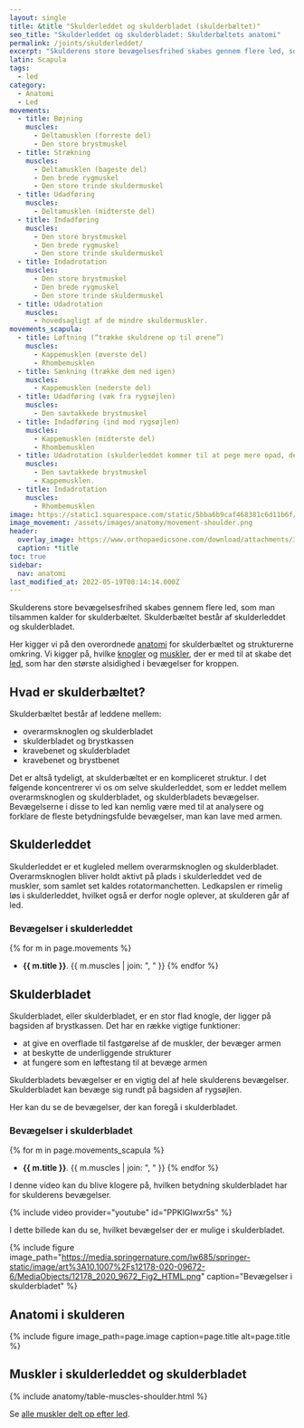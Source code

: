 ```yaml
---
layout: single
title: &title "Skulderleddet og skulderbladet (skulderbæltet)"
seo_title: "Skulderleddet og skulderbladet: Skulderbæltets anatomi"
permalink: /joints/skulderleddet/
excerpt: "Skulderens store bevægelsesfrihed skabes gennem flere led, som man tilsammen kalder for skulderbæltet, som består af skulderleddet og skulderbladet."
latin: Scapula
tags:
  - led
category:
  - Anatomi
  - Led
movements:
  - title: Bøjning
    muscles:
      - Deltamusklen (forreste del)
      - Den store brystmuskel
  - title: Strækning
    muscles:
      - Deltamusklen (bageste del)
      - Den brede rygmuskel
      - Den store trinde skuldermuskel
  - title: Udadføring
    muscles:
      - Deltamusklen (midterste del)
  - title: Indadføring
    muscles:
      - Den store brystmuskel
      - Den brede rygmuskel
      - Den store trinde skuldermuskel
  - title: Indadrotation
    muscles:
      - Den store brystmuskel
      - Den brede rygmuskel
      - Den store trinde skuldermuskel
  - title: Udadrotation
    muscles:
      - hovedsagligt af de mindre skuldermuskler.
movements_scapula:
  - title: Løftning (“trække skuldrene op til ørene”)
    muscles:
      - Kappemusklen (øverste del)
      - Rhombemusklen
  - title: Sænkning (trække dem ned igen)
    muscles:
      - Kappemusklen (nederste del)
  - title: Udadføring (væk fra rygsøjlen)
    muscles:
      - Den savtakkede brystmuskel
  - title: Indadføring (ind mod rygsøjlen)
    muscles:
      - Kappemusklen (midterste del)
      - Rhombemusklen
  - title: Udadrotation (skulderleddet kommer til at pege mere opad, den nederste spids af skulderbladet kommer til at pege mere udad)
    muscles:
      - Den savtakkede brystmuskel
      - Kappemusklen.
  - title: Indadrotation
    muscles:
      - Rhombemusklen
image: https://static1.squarespace.com/static/5bba6b9caf468381c6d11b6f/5d33107d18cbd7000113d73a/5dad8ba351bf6e19d66acec1/1571863756133/acromion-process.jpg?format=2500w
image_movement: /assets/images/anatomy/movement-shoulder.png
header:
  overlay_image: https://www.orthopaedicsone.com/download/attachments/34800936/Little+Leaguer%27s+Shoulder_AP.jpg
  caption: *title
toc: true
sidebar:
  nav: anatomi
last_modified_at: 2022-05-19T08:14:14.000Z
---
```


Skulderens store bevægelsesfrihed skabes gennem flere led, som man tilsammen kalder for skulderbæltet. Skulderbæltet består af skulderleddet og skulderbladet.

Her kigger vi på den overordnede [anatomi](/anatomi/) for skulderbæltet og strukturerne omkring. Vi kigger på, hvilke [knogler](/knogler/) og [muskler](/muskler/), der er med til at skabe det [led](/led/), som har den største alsidighed i bevægelser for kroppen.

## Hvad er skulderbæltet?

Skulderbæltet består af leddene mellem:

- overarmsknoglen og skulderbladet
- skulderbladet og brystkassen
- kravebenet og skulderbladet
- kravebenet og brystbenet

Det er altså tydeligt, at skulderbæltet er en kompliceret struktur. I det følgende koncentrerer vi os om selve skulderleddet, som er leddet mellem overarmsknoglen og skulderbladet, og skulderbladets bevægelser. Bevægelserne i disse to led kan nemlig være med til at analysere og forklare de fleste betydningsfulde bevægelser, man kan lave med armen.

## Skulderleddet

Skulderleddet er et kugleled mellem overarmsknoglen og skulderbladet. Overarmsknoglen bliver holdt aktivt på plads i skulderleddet ved de muskler, som samlet set kaldes rotatormanchetten. Ledkapslen er rimelig løs i skulderleddet, hvilket også er derfor nogle oplever, at skulderen går af led.

### Bevægelser i skulderleddet

{% for m in page.movements %}
- **{{ m.title }}**.
  {{ m.muscles | join: ", " }}
{% endfor %}

## Skulderbladet

Skulderbladet, eller skulderbladet, er en stor flad knogle, der ligger på bagsiden af brystkassen. Det har en række vigtige funktioner:

- at give en overflade til fastgørelse af de muskler, der bevæger armen
- at beskytte de underliggende strukturer
- at fungere som en løftestang til at bevæge armen

Skulderbladets bevægelser er en vigtig del af hele skulderens bevægelser. Skulderbladet kan bevæge sig rundt på bagsiden af rygsøjlen.

Her kan du se de bevægelser, der kan foregå i skulderbladet.

### Bevægelser i skulderbladet

{% for m in page.movements_scapula %}

- **{{ m.title }}**.
 {{ m.muscles | join: ", " }}
{% endfor %}

I denne video kan du blive klogere på, hvilken betydning skulderbladet har for skulderens bevægelser.

{% include video provider="youtube" id="PPKlGlwxr5s" %}

I dette billede kan du se, hvilket bevægelser der er mulige i skulderbladet.

{% include figure image_path="https://media.springernature.com/lw685/springer-static/image/art%3A10.1007%2Fs12178-020-09672-6/MediaObjects/12178_2020_9672_Fig2_HTML.png" caption="Bevægelser i skulderbladet" %}

## Anatomi i skulderen

{% include figure image_path=page.image caption=page.title alt=page.title %}

## Muskler i skulderleddet og skulderbladet

{% include anatomy/table-muscles-shoulder.html %}

Se [alle muskler delt op efter led](/led/).

